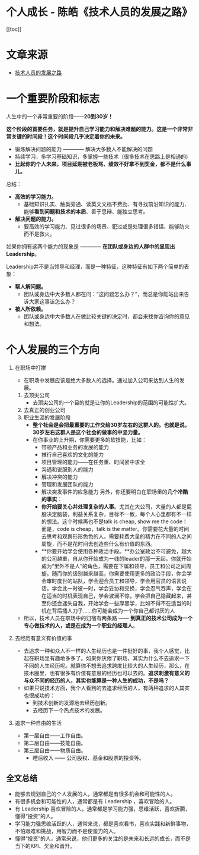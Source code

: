 # 个人成长 - 陈皓《技术人员的发展之路》

[[toc]]

# 文章来源

* [技术人员的发展之路](https://coolshell.cn/articles/17583.html)

# 一个重要阶段和标志

人生中的一个非常重要的阶段——**20到30岁！**

**这个阶段的首要任务，就是提升自己学习能力和解决难题的能力。这是一个非常非常关键的时间段！这个时间段几乎决定着你的未来。**

* 锻炼解决问题的能力 ———— 解决大多数人不能解决的问题
* 持续学习，多学习基础知识，多掌握一些技术（很多技术在思路上是相通的)
* **比起你的个人未来，项目延期被老板骂、绩效不好拿不到奖金，都不是什么事儿。**

总结：

* **高效的学习能力。**
    * 基础知识扎实、触类旁通、读英文文档不费劲、有寻找前沿知识的能力、能够**看到问题和技术的本质**、善于思辩、能独立思考。
* **解决问题的能力。**
    * 要高效的学习能力、见过很多的场景、犯过或是处理很多错误、能够防火而不是救火。

如果你拥有这两个能力的现象是 ———— **在团队或身边的人群中的显现出Leadership**。

Leadership并不是当领导和经理，而是一种特征，这种特征有如下两个简单的表象：

* **帮人解问题。**
    * 团队或身边中大多数人都在问：“这问题怎么办？”，而总是你能站出来告诉大家这事该怎么办？
* **被人所依赖。**
    * 团队或身边中大多数人在做比较关键的决定时，都会来找你咨询你的意见和想法。

# 个人发展的三个方向

1. 在职场中打拼
    * 在职场中发展应该是绝大多数人的选择。通过加入公司来达到人生的发展。
    1. 去顶尖公司
        * 去顶尖公司的一个目的就是让你的Leadership的范围的可能性扩大。
    2. 去真正的创业公司
    3. 职业生涯的发展阶段
        * **整个社会是会把最重要的工作交给30岁左右的这群人的。也就是说，30岁左右这群人是这个社会的做事的中坚力量。**
        * 在你事业的上升期，你需要更多的软技能，比如：
            * 带领产品和业务的发展的能力
            * 推行自己喜欢的文化的能力
            * 项目管理的能力——在任务重、时间紧中求全
            * 沟通和说服别人的能力
            * 解决冲突的能力
            * 管理和发展团队的能力
            * 解决突发事件的应急能力
        另外，你还要明白在职场里的**几个冷酷的事实**：
            * **你开始要关心并处理复杂的人事**。尤其在大公司，大量的人都是屁股决定脑袋，利益关系复杂，目标不一致，每个人心里都有不一样的想法。这个时候再也不是talk is cheap, show me the code！而是，code is cheap，talk is the matter。你需要花大量的时间去思考和观察形形色色的人。需要耗费大量的精力在不同的人之间周旋，而不是花时间去创造些什么有价值的东西。
            * **你要开始学会使用各种政治手段。**办公室政治不可避免，越大的公司越重，自从你开始成为一线的leader的那一天起，你就开始成为“里外不是人”的角色，需要在下属和领导，员工和公司之间周旋。随而你的级别越来越高，你需要使用更多的政治手段，你会学会审时度世的站队，学会迎合员工和领导，学会用官员的语言说话，学会此一时彼一时，学会妥协和交换，学会忍气吞声，学会在在适当的时机表现自己，学会波澜不惊，学会把自己隐藏起来，甚至你还会迷失自我，开始学会一些厚黑学，比如不得不在适当的时机在背后捅人刀子……你可能会成为一个你自己都讨厌的人
    * 所以，技术人员在职场中的归宿有两条路 —— **到真正的技术公司成为一个专心做技术的人，或是在成为一个职业的经理人**。

2. 去经历有意义有价值的事
    * 去追求一种和众人不一样的人生经历也是一件挺好的事，我个人感觉，比起在职场里有趣地多多了。如果你厌倦了职场，其实为什么不去追求一下不同的人生经历呢。就算你不想去追求跨度比较大的人生经历，那么，在技术圈里，也有很多有价值有意思的经历也可以去的。**追求刺激有意义的与众不同的经历的人，其实也能算是一种人生的成功，不是吗？**
    * 如果只说技术方面，我个人看到的去追求经历的人，有两种追求的人其实也很成功的：
        * 到技术创新的发源地去经历创新。
        * 去经历下一个热点技术的发展。
3. 追求一种自由的生活
    * 第一层自由——工作自由。
    * 第二层自由——技能自由。
    * 第三层自由——物质自由。
        * 睡后收入 —— 公司股权、基金和股票的投资等。

## 全文总结

* 能够去规划自己的个人发展的人，通常都是有很多机会和可能性的人。
* 有很多机会和可能性的人，通常都是有 Leadership ，喜欢冒险的人。
* 有 Leadership 喜欢冒险的人，通常都是学习能力强，思维活跃，喜欢折腾，懂得“投资”的人。
* 学习能力强思维活跃的人，通常来说，都是喜欢看书，喜欢实践和新鲜事物，不怕艰难和挑战，用智力而不是使蛮力的人。
* 懂得“投资”的人，通常来说，他们更多的关注的是未来和长远的成长，而不是当下的KPI、奖金和晋升。